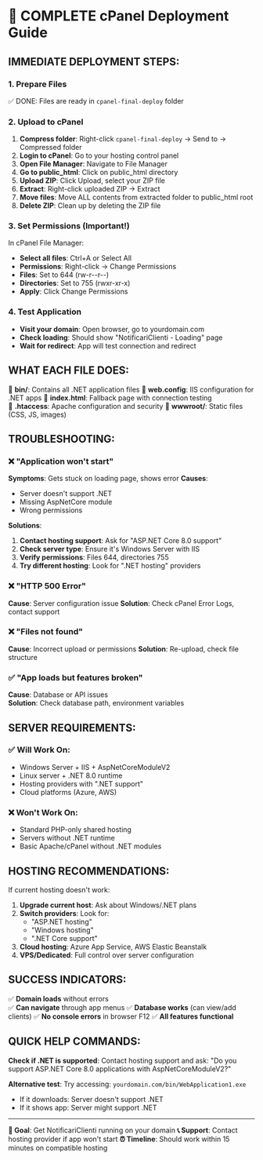 # 🚀 COMPLETE cPanel Deployment Guide

## IMMEDIATE DEPLOYMENT STEPS:

### 1. Prepare Files
✅ DONE: Files are ready in `cpanel-final-deploy` folder

### 2. Upload to cPanel
1. **Compress folder**: Right-click `cpanel-final-deploy` → Send to → Compressed folder
2. **Login to cPanel**: Go to your hosting control panel
3. **Open File Manager**: Navigate to File Manager
4. **Go to public_html**: Click on public_html directory
5. **Upload ZIP**: Click Upload, select your ZIP file
6. **Extract**: Right-click uploaded ZIP → Extract
7. **Move files**: Move ALL contents from extracted folder to public_html root
8. **Delete ZIP**: Clean up by deleting the ZIP file

### 3. Set Permissions (Important!)
In cPanel File Manager:
- **Select all files**: Ctrl+A or Select All
- **Permissions**: Right-click → Change Permissions
- **Files**: Set to 644 (rw-r--r--)  
- **Directories**: Set to 755 (rwxr-xr-x)
- **Apply**: Click Change Permissions

### 4. Test Application  
- **Visit your domain**: Open browser, go to yourdomain.com
- **Check loading**: Should show "NotificariClienti - Loading" page
- **Wait for redirect**: App will test connection and redirect

## WHAT EACH FILE DOES:

📁 **bin/**: Contains all .NET application files
📄 **web.config**: IIS configuration for .NET apps
📄 **index.html**: Fallback page with connection testing  
📄 **.htaccess**: Apache configuration and security
📄 **wwwroot/**: Static files (CSS, JS, images)

## TROUBLESHOOTING:

### ❌ "Application won't start"
**Symptoms**: Gets stuck on loading page, shows error
**Causes**: 
- Server doesn't support .NET
- Missing AspNetCore module
- Wrong permissions

**Solutions**:
1. **Contact hosting support**: Ask for "ASP.NET Core 8.0 support"
2. **Check server type**: Ensure it's Windows Server with IIS  
3. **Verify permissions**: Files 644, directories 755
4. **Try different hosting**: Look for ".NET hosting" providers

### ❌ "HTTP 500 Error"
**Cause**: Server configuration issue
**Solution**: Check cPanel Error Logs, contact support

### ❌ "Files not found"  
**Cause**: Incorrect upload or permissions
**Solution**: Re-upload, check file structure

### ✅ "App loads but features broken"
**Cause**: Database or API issues  
**Solution**: Check database path, environment variables

## SERVER REQUIREMENTS:

### ✅ **Will Work On:**
- Windows Server + IIS + AspNetCoreModuleV2
- Linux server + .NET 8.0 runtime  
- Hosting providers with ".NET support"
- Cloud platforms (Azure, AWS)

### ❌ **Won't Work On:**  
- Standard PHP-only shared hosting
- Servers without .NET runtime
- Basic Apache/cPanel without .NET modules

## HOSTING RECOMMENDATIONS:

If current hosting doesn't work:

1. **Upgrade current host**: Ask about Windows/.NET plans
2. **Switch providers**: Look for:
   - "ASP.NET hosting"
   - "Windows hosting" 
   - ".NET Core support"
3. **Cloud hosting**: Azure App Service, AWS Elastic Beanstalk
4. **VPS/Dedicated**: Full control over server configuration

## SUCCESS INDICATORS:

✅ **Domain loads** without errors  
✅ **Can navigate** through app menus
✅ **Database works** (can view/add clients)
✅ **No console errors** in browser F12
✅ **All features functional**

## QUICK HELP COMMANDS:

**Check if .NET is supported**:
Contact hosting support and ask: "Do you support ASP.NET Core 8.0 applications with AspNetCoreModuleV2?"

**Alternative test**:
Try accessing: `yourdomain.com/bin/WebApplication1.exe` 
- If it downloads: Server doesn't support .NET
- If it shows app: Server might support .NET

---

**🎯 Goal**: Get NotificariClienti running on your domain
**📞 Support**: Contact hosting provider if app won't start
**⏰ Timeline**: Should work within 15 minutes on compatible hosting